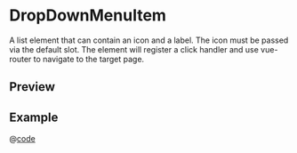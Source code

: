 # DropDownMenuItem <Badge type="tip" text="since v0.3.0" vertical="top" />

A list element that can contain an icon and a label. The icon must be passed via the default slot. The element will register a click handler and use <Text highlight="true">vue-router</Text> to navigate to the target page.

## Preview
<DynamicComponentDisplay type="DropDownMenuItem" label="Sign out" href="/signed-out">
  <DropDownMenuItemPreview/>
</DynamicComponentDisplay>

## Example
@[code](@examples/DropDownMenuItemExample.vue)